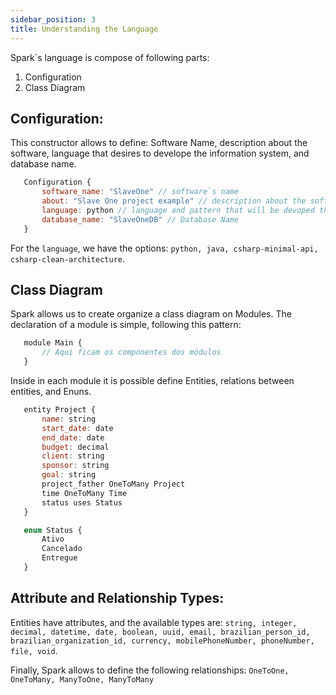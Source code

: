 ```yaml
---
sidebar_position: 3
title: Understanding the Language
---
```


Spark`s language is compose of following parts:

1. Configuration
2. Class Diagram 

## Configuration:

This constructor allows to define: Software Name, description about the software, language that desires to develope the information system, and database name.

```js
   Configuration {
       software_name: "SlaveOne" // software`s name
       about: "Slave One project example" // description about the software
       language: python // language and pattern that will be devoped the software
       database_name: "SlaveOneDB" // Database Name
   }
```
For the `language`, we have the options: `python, java, csharp-minimal-api, csharp-clean-architecture`.

## Class Diagram

Spark allows us to create organize a class diagram on Modules.  The declaration of a module is simple, following this pattern:

```js
   module Main {
       // Aqui ficam os componentes dos módulos
   }
```

Inside in each module it is possible define Entities, relations between entities, and Enuns.

```js
   entity Project {
       name: string
       start_date: date
       end_date: date
       budget: decimal
       client: string
       sponsor: string
       goal: string
       project_father OneToMany Project
       time OneToMany Time
       status uses Status
   }

   enum Status {
       Ativo
       Cancelado
       Entregue
   }
```

## Attribute and Relationship Types:

Entities have attributes, and the available types are: `string, integer, decimal, datetime, date, boolean, uuid, email, brazilian_person_id, brazilian_organization_id, currency, mobilePhoneNumber, phoneNumber, file, void`.

Finally, Spark allows to define the following relationships: `OneToOne, OneToMany, ManyToOne, ManyToMany`